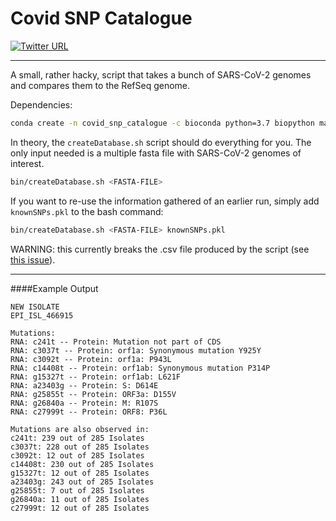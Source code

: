 # Covid SNP Catalogue
[![Twitter URL](https://img.shields.io/twitter/url/https/twitter.com/klamkiewicz?label=%40klamkiewicz&style=social)](https://twitter.com/klamkiewicz)
***

A small, rather hacky, script that takes a bunch of SARS-CoV-2 genomes and compares them to the RefSeq genome.

Dependencies:
```bash
conda create -n covid_snp_catalogue -c bioconda python=3.7 biopython mafft && conda activate covid_snp_catalogue
```

In theory, the `createDatabase.sh` script should do everything for you. 
The only input needed is a multiple fasta file with SARS-CoV-2 genomes of interest.

```bash
bin/createDatabase.sh <FASTA-FILE>
```

If you want to re-use the information gathered of an earlier run, simply add `knownSNPs.pkl` to the bash command:


```bash
bin/createDatabase.sh <FASTA-FILE> knownSNPs.pkl
```

WARNING: this currently breaks the .csv file produced by the script (see [this issue](https://github.com/klamkiew/covid_snp_catalogue/issues/1)).


***

####Example Output

```
NEW ISOLATE
EPI_ISL_466915

Mutations:
RNA: c241t -- Protein: Mutation not part of CDS
RNA: c3037t -- Protein: orf1a: Synonymous mutation Y925Y
RNA: c3092t -- Protein: orf1a: P943L
RNA: c14408t -- Protein: orf1ab: Synonymous mutation P314P
RNA: g15327t -- Protein: orf1ab: L621F
RNA: a23403g -- Protein: S: D614E
RNA: g25855t -- Protein: ORF3a: D155V
RNA: g26840a -- Protein: M: R107S
RNA: c27999t -- Protein: ORF8: P36L

Mutations are also observed in:
c241t: 239 out of 285 Isolates
c3037t: 228 out of 285 Isolates
c3092t: 12 out of 285 Isolates
c14408t: 230 out of 285 Isolates
g15327t: 12 out of 285 Isolates
a23403g: 243 out of 285 Isolates
g25855t: 7 out of 285 Isolates
g26840a: 11 out of 285 Isolates
c27999t: 12 out of 285 Isolates


```